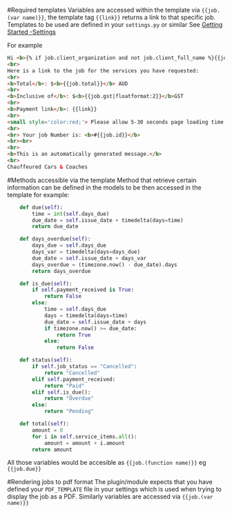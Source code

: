 #Required templates
Variables are accessed within the template via `{{job.(var name)}}`, the template tag `{{link}}` returns a link to that specific job. Templates to be used are defined in your `settings.py` or similar See [Getting Started -Settings](https://wagtailjobs.readthedocs.org/en/latest/getting_started/#defining-settings)

For example
``` html
Hi <b>{% if job.client_organization and not job.client_full_name %}{{job.client_organization}}{% else %}{{job.name}}{% endif %}</b>, 
<br> 
Here is a link to the job for the services you have requested:
<br>
<b>Total</b>: $<b>{{job.total}}</b> AUD
<br>
<b>Inclusive of</b>: $<b>{{job.gst|floatformat:2}}</b>GST
<br>
<b>Payment link</b>: {{link}} 
<br>
<small style='color:red;'> Please allow 5-30 seconds page loading time. </small>
<br>
<br> Your job Number is: <b>#{{job.id}}</b>
<br><br>
<br>
<b>This is an automatically generated message.</b>
<br>
Chauffeured Cars & Coaches
```
#Methods accessible via the template
Method that retrieve certain information can be defined in the models to be then accessed in the template for example:
``` python 
    def due(self):
        time = int(self.days_due)
        due_date = self.issue_date + timedelta(days=time)
        return due_date

    def days_overdue(self):
        days_due = self.days_due
        days_var = timedelta(days=days_due)
        due_date = self.issue_date + days_var
        days_overdue = (timezone.now() - due_date).days
        return days_overdue

    def is_due(self):
        if self.payment_received is True:
            return False
        else:
            time = self.days_due
            days = timedelta(days=time)
            due_date = self.issue_date + days
            if timezone.now() >= due_date:
                return True
            else:
                return False

    def status(self):
        if self.job_status == "Cancelled":
            return "Cancelled"
        elif self.payment_received:
            return "Paid"
        elif self.is_due():
            return "Overdue"
        else:
            return "Pending"

    def total(self):
        amount = 0
        for i in self.service_items.all():
            amount = amount + i.amount
        return amount
```
All those variables would be accesible as `{{job.(function name)}}` eg `{{job.due}}`

#Rendering jobs to pdf format
The plugin/module expects that you have defined your `PDF_TEMPLATE` file in your settings which is used when trying to display the job as a PDF.
Similarly variables are accessed via `{{job.(var name)}}` 
